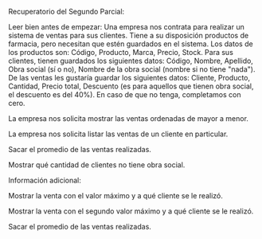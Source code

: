 Recuperatorio del Segundo Parcial:

Leer bien antes de empezar:
Una empresa nos contrata para realizar un sistema de ventas para sus clientes. Tiene a su disposición productos de farmacia, pero necesitan que estén guardados en el sistema. Los datos de los productos son: Código, Producto, Marca, Precio, Stock. 
Para sus clientes, tienen guardados los siguientes datos: Código, Nombre, Apellido, Obra social (sí o no), Nombre de la obra social (nombre si no tiene "nada"). De las ventas les gustaría guardar los siguientes datos: Cliente, Producto, Cantidad, Precio total, Descuento (es para aquellos que tienen obra social, el descuento es del 40%). En caso de que no tenga, completamos con cero.

 

La empresa nos solicita mostrar las ventas ordenadas de mayor a menor.

La empresa nos solicita listar las ventas de un cliente en particular.

Sacar el promedio de las ventas realizadas.

Mostrar qué cantidad de clientes no tiene obra social.

Información adicional:

 

Mostrar la venta con el valor máximo y a qué cliente se le realizó.

Mostrar la venta con el segundo valor máximo y a qué cliente se le realizó.

Sacar el promedio de las ventas realizadas.